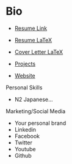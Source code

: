 # Bio

* [Resume Link](https://drive.google.com/open?id=1agFtRuqQ0rzu9lcVb6g6dwD8u-lZpo23)
* [Resume LaTeX](https://www.sharelatex.com/project/5b1f0387bb29c15ebd4ebe72)
* [Cover Letter LaTeX](https://www.sharelatex.com/project/5b3982d920af7c431c3c8870)

* [Projects](../projects/)

* [Website](https://tibbsm.github.io)

Personal Skills
* N2 Japanese...

Marketing/Social Media
* Your personal brand
* Linkedin
* Facebook
* Twitter
* Youtube
* Github
